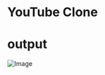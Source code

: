 # YouTube Clone
# output 
![Image](https://github.com/user-attachments/assets/5472b270-a54d-4d25-98f5-e228bee84abd)
